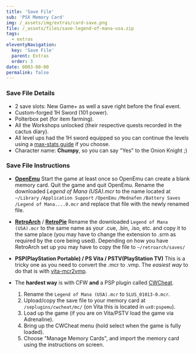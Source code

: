 ```yaml
---
title: 'Save File'
sub: 'PSX Memory Card'
img: /_assets/img/extras/card-save.png
file: /_assets/files/save-legend-of-mana-usa.zip
tags:
  - extras
eleventyNavigation:
  key: 'Save File'
  parent: Extras
  order: 3
date: 0003-00-00
permalink: false
---
```

### Save File Details

* 2 save slots: New Game+ as well a save right before the final event.
* Custom-forged 1H Sword (101 power).
* Polterbox pet (for item farming).
* All the Workshops unlocked (their respective quests recorded in the cactus diary).
* All level ups had the 1H sword equipped so you can continue the levels using a [max-stats guide](/walkthrough/starting-instructions/#start-stats) if you choose.
* Character name: __Chumpy__, so you can say "Yes" to the Onion Knight ;)

### Save File Instructions

* [__OpenEmu__](http://openemu.org/)
Start the game at least once so OpenEmu can create a blank memory card. Quit the game and quit OpenEmu. Rename the downloaded *Legend of Mana (USA).mcr* to the name located at `~/Library` `/Application Support` `/OpenEmu` `/Mednafen` `/Battery Saves` `/Legend of Mana....0.mcr` and replace that file with the newly renamed file.

* [__RetroArch__](http://retroarch.com/) / [__RetroPie__](https://retropie.org.uk/)
Rename the downloaded `Legend of Mana (USA).mcr` to the same name as your .cue, .bin, .iso, etc. and copy it to the same place (you may have to change the extension to .srm as required by the core being used). Depending on how you have RetroArch set up you may have to copy the file to `~/retroarch/saves/`

* __PSP(PlayStation Portable) / PS Vita / PSTV(PlayStation TV)__
This is a tricky one as you need to convert the .mcr to .vmp. The *easiest way* to do that is with [vita-mcr2vmp](https://github.com/dots-tb/vita-mcr2vmp).
* The __hardest way__ is with CFW __and__ a PSP plugin called [CWCheat](http://google.com/search?q=psp+cwcheat).
  1. Rename the `Legend of Mana (USA).mcr` to `SLUS_01013-0.mcr`.
  2. Upload/copy the save file to your memory card at `/seplugins/cwcheat/mc/` (on Vita this is located in `ux0:pspemu`).
  3. Load up the game (if you are on Vita/PSTV load the game via Adrenaline).
  4. Bring up the CWCheat menu (hold select when the game is fully loaded).
  5. Choose "Manage Memory Cards", and import the memory card using the instructions on screen.